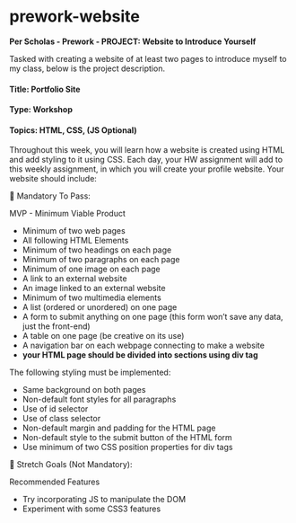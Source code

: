 # prework-website

<strong>Per Scholas - Prework - PROJECT: Website to Introduce Yourself</strong>

<p>Tasked with creating a website of at least two pages to introduce myself to my class, below is the project description.</p>

<h4>Title: Portfolio Site</h4>
<h4>Type: Workshop</h4>
<h4>Topics: HTML, CSS, (JS Optional)</h4>

<p>Throughout this week, you will learn how a website is created using HTML and add styling to it using CSS. Each day, your HW assignment will add to this weekly assignment, in which you will create your profile website. Your website should include:</p>

<p>🔴 Mandatory To Pass:</p>
<p>MVP - Minimum Viable Product</p>
<ul>
  <li>Minimum of two web pages</li>
  <li>All following HTML Elements</li>
  <li>Minimum of two headings on each page</li>
  <li>Minimum of two paragraphs on each page</li>
  <li>Minimum of one image on each page</li>
  <li>A link to an external website</li>
  <li>An image linked to an external website</li>
  <li>Minimum of two multimedia elements</li>
  <li>A list (ordered or unordered) on one page</li>
  <li>A form to submit anything on one page (this form won’t save any data, just the front-end)</li>
  <li>A table on one page (be creative on its use)</li>
  <li>A navigation bar on each webpage connecting to make a website</li>
  <li><strong>your HTML page should be divided into sections using div tag</strong></li>
</ul>
<p>The following styling must be implemented:</p>
<ul>
  <li>Same background on both pages</li>
  <li>Non-default font styles for all paragraphs</li>
  <li>Use of id selector</li>
  <li>Use of class selector</li>
  <li>Non-default margin and padding for the HTML page</li>
  <li>Non-default style to the submit button of the HTML form</li>
  <li>Use minimum of two CSS position properties for div tags</li>
</ul>

<p>🔵 Stretch Goals (Not Mandatory):</p>
<p>Recommended Features</p>
<ul>
  <li>Try incorporating JS to manipulate the DOM</li>
  <li>Experiment with some CSS3 features</li>
</ul>

